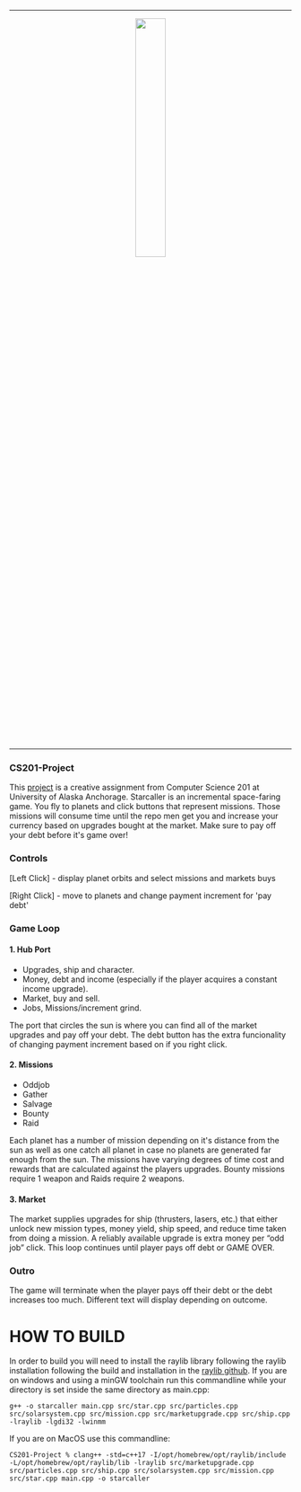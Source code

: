 ---
<p align="center" width="100%">
    <img width="33%" src="https://github.com/psykoshi-uaa/CS201-Project/blob/main/resources/github_title.png">
</p>

___

### CS201-Project
  This [project](https://github.com/psykoshi-uaa/CS201-Project) is a creative assignment from Computer Science 201 at University of Alaska Anchorage. Starcaller is an incremental space-faring game. You fly to planets and click buttons that represent missions. Those missions will consume time until the repo men get you and increase your currency based on upgrades bought at the market. Make sure to pay off your debt before it's game over!

### Controls
[Left Click] - display planet orbits and select missions and markets buys

[Right Click] - move to planets and change payment increment for 'pay debt'

### Game Loop
#### 1. Hub Port
- Upgrades, ship and character.
- Money, debt and income (especially if the player acquires a constant income upgrade).
- Market, buy and sell.
- Jobs, Missions/increment grind.

The port that circles the sun is where you can find all of the market upgrades and pay off your debt. The debt button has the extra funcionality of changing payment increment based on if you right click.


#### 2. Missions
 - Oddjob
 - Gather
 - Salvage
 - Bounty
 - Raid

Each planet has a number of mission depending on it's distance from the sun as well as one catch all planet in case no planets are generated far enough from the sun. The missions have varying degrees of time cost and rewards that are calculated against the players upgrades. Bounty missions require 1 weapon and Raids require 2 weapons.
	

#### 3. Market
The market supplies upgrades for ship (thrusters, lasers, etc.) that either unlock new mission types, money yield, ship speed, and reduce time taken from doing a mission. A reliably available upgrade is extra money per “odd job” click. This loop continues until player pays off debt or GAME OVER.

### Outro
The game will terminate when the player pays off their debt or the debt increases too much. Different text will display depending on outcome.


# HOW TO BUILD
In order to build you will need to install the raylib library following the raylib installation following the build and installation in the [raylib github](https://github.com/raysan5/raylib).
If you are on windows and using a minGW toolchain run this commandline while your directory is set inside the same directory as main.cpp:

```g++ -o starcaller main.cpp src/star.cpp src/particles.cpp src/solarsystem.cpp src/mission.cpp src/marketupgrade.cpp src/ship.cpp -lraylib -lgdi32 -lwinmm```


If you are on MacOS use this commandline:

```CS201-Project % clang++ -std=c++17 -I/opt/homebrew/opt/raylib/include -L/opt/homebrew/opt/raylib/lib -lraylib src/marketupgrade.cpp src/particles.cpp src/ship.cpp src/solarsystem.cpp src/mission.cpp src/star.cpp main.cpp -o starcaller```

